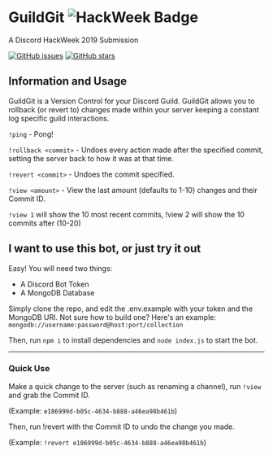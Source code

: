# GuildGit ![HackWeek Badge](https://img.shields.io/badge/discord-HackWeek%202019-7289DA.svg?style=flat-square&logo=discord)

A Discord HackWeek 2019 Submission 

[![GitHub issues](https://img.shields.io/github/issues/MrJohnCoder/HackWeek.svg?style=flat-square)](https://github.com/MrJohnCoder/HackWeek/issues)
[![GitHub stars](https://img.shields.io/github/stars/MrJohnCoder/HackWeek.svg?style=flat-square)](https://github.com/MrJohnCoder/HackWeek/stargazers)

## Information and Usage

GuildGit is a Version Control for your Discord Guild. GuildGit allows you to rollback (or revert to) changes made within your server keeping a constant log specific guild interactions.

`!ping` - Pong!

`!rollback <commit>` - Undoes every action made after the specified commit, setting the server back to how it was at that time.

`!revert <commit>` - Undoes the commit specified.

`!view <amount>` - View the last amount (defaults to 1-10) changes and their Commit ID.

`!view 1` will show the 10 most recent commits, !view 2 will show the 10 commits after (10-20)

## I want to use this bot, or just try it out

Easy! You will need two things:

* A Discord Bot Token
* A MongoDB Database

Simply clone the repo, and edit the .env.example with your token and the MongoDB URI. Not sure how to build one?
Here's an example:
`mongodb://username:password@host:port/collection`

Then, run `npm i` to install dependencies and `node index.js` to start the bot.

----

### Quick Use

Make a quick change to the server (such as renaming a channel), run `!view` and grab the Commit ID.

(Example: `e186999d-b05c-4634-b888-a46ea98b461b`)

Then, run !revert with the Commit ID to undo the change you made.

(Example: `!revert e186999d-b05c-4634-b888-a46ea98b461b`)

